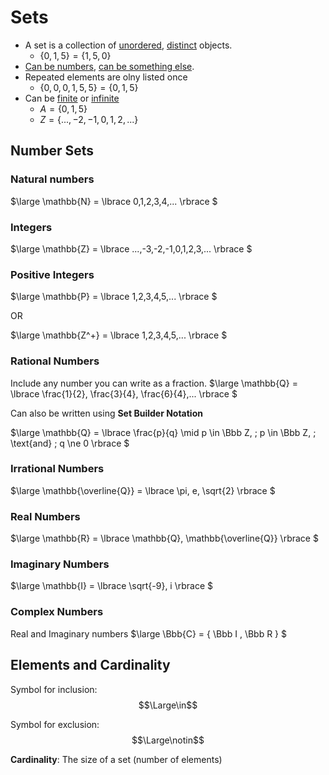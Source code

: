 # Sets
- A set is a collection of <u>unordered</u>, <u>distinct</u> objects.
	- $\{0,1,5\} = \{1,5,0\}$
- <u>Can be numbers</u>, <u>can be something else</u>.
- Repeated elements are olny listed once
	- $\{0,0,0,1,5,5\} = \{0,1,5\}$
- Can be <u>finite</u> or <u>infinite</u>
	- $A=\{0,1,5\}$
	- $Z=\{..., -2,-1,0,1,2,...\}$


## Number Sets
### Natural numbers
$\large
\mathbb{N} = \lbrace 0,1,2,3,4,... \rbrace
$
### Integers
$\large
\mathbb{Z} = \lbrace ...,-3,-2,-1,0,1,2,3,... \rbrace
$
### Positive Integers
$\large
\mathbb{P} = \lbrace 1,2,3,4,5,... \rbrace
$

OR

$\large
\mathbb{Z^+} = \lbrace 1,2,3,4,5,... \rbrace
$

### Rational Numbers
Include any number you can write as a fraction.
$\large
\mathbb{Q} = \lbrace \frac{1}{2}, \frac{3}{4}, \frac{6}{4},... \rbrace
$

Can also be written using __Set Builder Notation__

$\large
\mathbb{Q} = \lbrace \frac{p}{q} \mid p \in \Bbb Z, \; p \in \Bbb Z, \; \text{and} \; q \ne 0 \rbrace
$

### Irrational Numbers
$\large
\mathbb{\overline{Q}} = \lbrace \pi, e, \sqrt{2} \rbrace
$

### Real Numbers
$\large
\mathbb{R} = \lbrace \mathbb{Q},  \mathbb{\overline{Q}} \rbrace
$
### Imaginary Numbers
$\large
\mathbb{I} = \lbrace \sqrt{-9}, i \rbrace
$
### Complex Numbers
Real and Imaginary numbers
$\large
\Bbb{C} = \{ \Bbb I , \Bbb R \}
$

## Elements and Cardinality
Symbol for inclusion:
$$\Large\in$$

Symbol for exclusion:
$$\Large\notin$$

__Cardinality__: The size of a set (number of elements)
